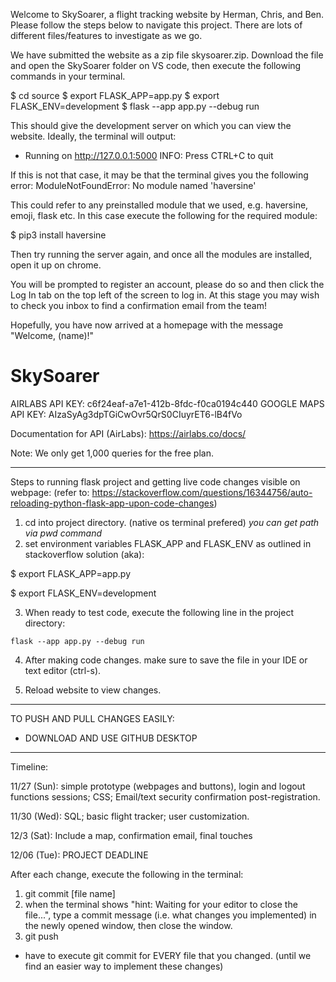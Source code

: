Welcome to SkySoarer, a flight tracking website by Herman, Chris, and Ben. Please follow the steps below to navigate this project. There are lots of different files/features to investigate as we go.

We have submitted the website as a zip file skysoarer.zip. Download the file and open the SkySoarer folder on VS code, then execute the following commands in your terminal.

$ cd source
$ export FLASK_APP=app.py
$ export FLASK_ENV=development
$ flask --app app.py --debug run

This should give the development server on which you can view the website. Ideally, the terminal will output:
 * Running on http://127.0.0.1:5000
INFO: Press CTRL+C to quit

If this is not that case, it may be that the terminal gives you the following error:
ModuleNotFoundError: No module named 'haversine'

This could refer to any preinstalled module that we used, e.g. haversine, emoji, flask etc. In this case execute the following for the required module:

$ pip3 install haversine

Then try running the server again, and once all the modules are installed, open it up on chrome.

You will be prompted to register an account, please do so and then click the Log In tab on the top left of the screen to log in. At this stage you may wish to check you inbox to find a confirmation email from the team!

Hopefully, you have now arrived at a homepage with the message "Welcome, (name)!"











# SkySoarer

AIRLABS API KEY: c6f24eaf-a7e1-412b-8fdc-f0ca0194c440 
GOOGLE MAPS API KEY: AIzaSyAg3dpTGiCwOvr5QrS0CIuyrET6-lB4fVo

Documentation for API (AirLabs): https://airlabs.co/docs/

Note: We only get 1,000 queries for the free plan. 

------------------------------------------------------------------------------------------------------------------------
Steps to running flask project and getting live code changes visible on webpage:
 (refer to: https://stackoverflow.com/questions/16344756/auto-reloading-python-flask-app-upon-code-changes) 
  1. cd into project directory. (native os terminal prefered)
  *you can get path via pwd command*
  2. set environment variables FLASK_APP and FLASK_ENV as outlined in stackoverflow solution (aka):
  
  $ export FLASK_APP=app.py
  
  $ export FLASK_ENV=development
  
  3. When ready to test code, execute the following line in the project directory:
    
    flask --app app.py --debug run

  4. After making code changes. make sure to save the file in your IDE or text editor (ctrl-s).
  
  5. Reload website to view changes.
 
------------------------------------------------------------------------------------------------------------------------
TO PUSH AND PULL CHANGES EASILY:
- DOWNLOAD AND USE GITHUB DESKTOP
------------------------------------------------------------------------------------------------------------------------
Timeline:

11/27 (Sun): simple prototype (webpages and buttons), login and logout functions sessions; CSS; Email/text security confirmation post-registration.

11/30 (Wed): SQL; basic flight tracker; user customization.

12/3 (Sat): Include a map, confirmation email, final touches

12/06 (Tue): PROJECT DEADLINE
  
After each change, execute the following in the terminal:
1. git commit [file name]
2. when the terminal shows "hint: Waiting for your editor to close the file...", type a commit message (i.e. what changes you implemented) in the newly opened window, then close the window.
3. git push

* have to execute git commit for EVERY file that you changed. (until we find an easier way to implement these changes)



